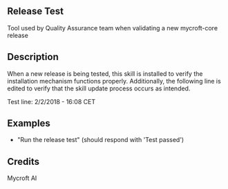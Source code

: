 ## Release Test
Tool used by Quality Assurance team when validating a new mycroft-core release

## Description 
When a new release is being tested, this skill is installed to verify the
installation mechanism functions properly.  Additionally, the following line
is edited to verify that the skill update process occurs as intended.

Test line:  2/2/2018 - 16:08 CET

## Examples 
* "Run the release test" (should respond with 'Test passed')

## Credits 
Mycroft AI
